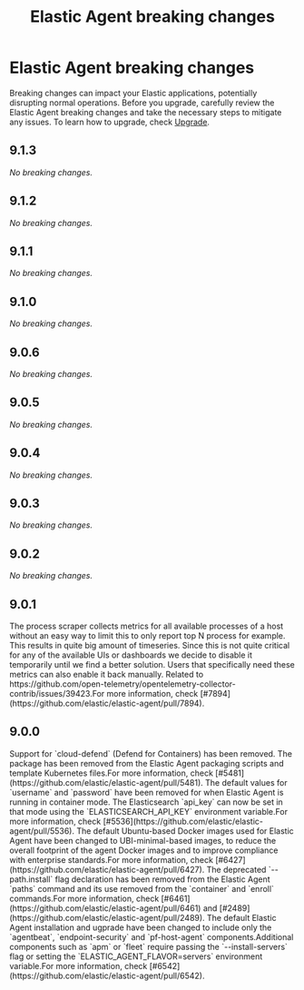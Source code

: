 ﻿---
title: Elastic Agent breaking changes
description: Breaking changes can impact your Elastic applications, potentially disrupting normal operations. Before you upgrade, carefully review the Elastic Agent...
url: https://docs-v3-preview.elastic.dev/release-notes/breaking-changes
products:
  - Elastic Agent
---

# Elastic Agent breaking changes

Breaking changes can impact your Elastic applications, potentially disrupting normal operations. Before you upgrade, carefully review the Elastic Agent breaking changes and take the necessary steps to mitigate any issues. To learn how to upgrade, check [Upgrade](https://docs-v3-preview.elastic.dev/elastic/docs-content/tree/main/deploy-manage/upgrade).

## 9.1.3

_No breaking changes._

## 9.1.2

_No breaking changes._

## 9.1.1

_No breaking changes._

## 9.1.0

_No breaking changes._

## 9.0.6

_No breaking changes._

## 9.0.5

_No breaking changes._

## 9.0.4

_No breaking changes._

## 9.0.3

_No breaking changes._

## 9.0.2

_No breaking changes._

## 9.0.1

<dropdown title="[otel] Disable process scraper of hostmetrics receiver.">
  The process scraper collects metrics for all available processes of a host without an easy way to limit
  this to only report top N process for example. This results in quite big amount of timeseries.
  Since this is not quite critical for any of the available UIs or dashboards we decide to disable
  it temporarily until we find a better solution. Users that specifically need these metrics
  can also enable it back manually.
  Related to https://github.com/open-telemetry/opentelemetry-collector-contrib/issues/39423.For more information, check [#7894](https://github.com/elastic/elastic-agent/pull/7894).
</dropdown>


## 9.0.0

<dropdown title="Removed cloud defend support for Elastic Agent">
  Support for `cloud-defend` (Defend for Containers) has been removed. The package has been removed from the Elastic Agent packaging scripts and template Kubernetes files.For more information, check [#5481](https://github.com/elastic/elastic-agent/pull/5481).
</dropdown>

<dropdown title="Removed username and password default values for Elastic Agent">
  The default values for `username` and `password` have been removed for when Elastic Agent is running in container mode. The Elasticsearch `api_key` can now be set in that mode using the `ELASTICSEARCH_API_KEY` environment variable.For more information, check [#5536](https://github.com/elastic/elastic-agent/pull/5536).
</dropdown>

<dropdown title="Changed Ubuntu-based Docker images for Elastic Agent">
  The default Ubuntu-based Docker images used for Elastic Agent have been changed to UBI-minimal-based images, to reduce the overall footprint of the agent Docker images and to improve compliance with enterprise standards.For more information, check [#6427](https://github.com/elastic/elastic-agent/pull/6427).
</dropdown>

<dropdown title="Removed --path.install flag declaration from Elastic Agent paths command">
  The deprecated `--path.install` flag declaration has been removed from the Elastic Agent `paths` command and its use removed from the `container` and `enroll` commands.For more information, check [#6461](https://github.com/elastic/elastic-agent/pull/6461) and [#2489](https://github.com/elastic/elastic-agent/pull/2489).
</dropdown>

<dropdown title="Changed the default Elastic Agent installation and upgrade">
  The default Elastic Agent installation and ugprade have been changed to include only the `agentbeat`, `endpoint-security` and `pf-host-agent` components.Additional components such as `apm` or `fleet` require passing the `--install-servers` flag or setting the `ELASTIC_AGENT_FLAVOR=servers` environment variable.For more information, check [#6542](https://github.com/elastic/elastic-agent/pull/6542).
</dropdown>
